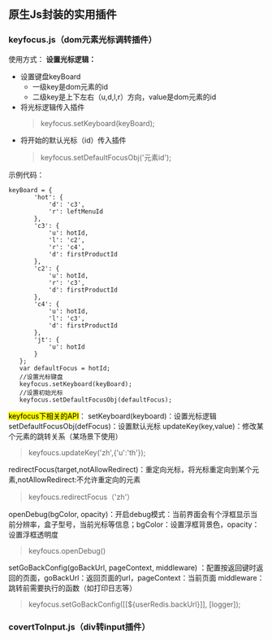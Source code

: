 ## 原生Js封装的实用插件
### keyfocus.js（dom元素光标调转插件）
 使用方式：
 **设置光标逻辑：**
 - 设置键盘keyBoard
   - 一级key是dom元素的id
   - 二级key是上下左右（u,d,l,r）方向，value是dom元素的id
 - 将光标逻辑传入插件
   >keyfocus.setKeyboard(keyBoard);
 - 将开始的默认光标（id）传入插件
   >keyfocus.setDefaultFocusObj('元素id');

示例代码：
 ```code
 keyBoard = {
        'hot': {
            'd': 'c3',
            'r': leftMenuId
        },
        'c3': {
            'u': hotId,
            'l': 'c2',
            'r': 'c4',
            'd': firstProductId
        },
        'c2': {
            'u': hotId,
            'r': 'c3',
            'd': firstProductId
        },
        'c4': {
            'u': hotId,
            'l': 'c3',
            'd': firstProductId
        },
        'jt': {
            'u': hotId
        }
    };
    var defaultFocus = hotId;
    //设置光标键盘  
    keyfocus.setKeyboard(keyBoard);
    //设置初始光标
    keyfocus.setDefaultFocusObj(defaultFocus);
 ```
<mark>keyfocus下相关的API</mark>：
setKeyboard(keyboard)：设置光标逻辑
setDefaultFocusObj(defFocus)：设置默认光标
updateKey(key,value)：修改某个元素的跳转关系（某场景下使用）

 >keyfoucs.updateKey('zh',{'u':'th'});

redirectFocus(target,notAllowRedirect)：重定向光标，将光标重定向到某个元素,notAllowRedirect:不允许重定向的元素

 >keyfoucs.redirectFocus（'zh'）

openDebug(bgColor, opacity)：开启debug模式：当前界面会有个浮框显示当前分辨率，盒子型号，当前光标等信息；bgColor：设置浮框背景色，opacity：设置浮框透明度

>keyfoucs.openDebug()

setGoBackConfig(goBackUrl, pageContext, middleware) ：配置按返回键时返回的页面，goBackUrl：返回页面的url，pageContext：当前页面 middleware：跳转前需要执行的函数（如打印日志等）

>keyfocus.setGoBackConfig([[${userRedis.backUrl}]], [logger]);

### covertToInput.js（div转input插件）